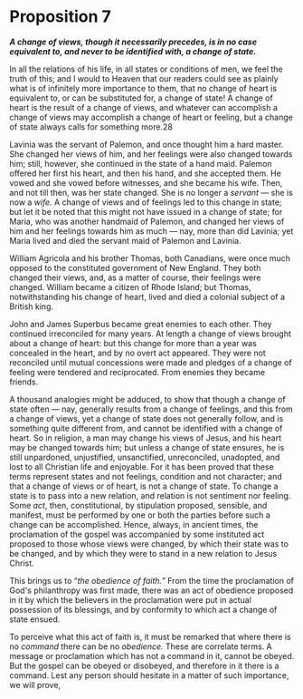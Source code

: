 # Proposition 7

***A change of views, though it necessarily precedes, is in no case equivalent to, and never to be identified with, a change of state.***

In all the relations of his life, in all states or conditions of men, we feel the truth of this; and I would to Heaven that our readers could see as plainly what is of infinitely more importance to them, that no change of heart is equivalent to, or can be substituted for, a change of state! A change of heart is the result of a change of views, and whatever can accomplish a change of views may accomplish a change of heart or feeling, but a change of state always calls for something more.28

Lavinia was the servant of Palemon, and once thought him a hard master. She changed her views of him, and her feelings were also changed towards him; still, however, she continued in the state of a hand maid. Palemon offered her first his heart, and then his hand, and she accepted them. He vowed and she vowed before witnesses, and she became his wife. Then, and not till then, was her state changed. She is no longer a *servant* — she is now a *wife.* A change of views and of feelings led to this change in state; but let it be noted that this might not have issued in a change of state; for Maria, who was another handmaid of Palemon, and changed her views of him and her feelings towards him as much — nay, more than did Lavinia; yet Maria lived and died the servant maid of Palemon and Lavinia.

William Agricola and his brother Thomas, both Canadians, were once much opposed to the constituted government of New England. They both changed their views, and, as a matter of course, their feelings were changed. William became a citizen of Rhode Island; but Thomas, notwithstanding his change of heart, lived and died a colonial subject of a British king.

John and James Superbus became great enemies to each other. They continued irreconciled for many years. At length a change of views brought about a change of heart: but this change for more than a year was concealed in the heart, and by no overt act appeared. They were not reconciled until mutual concessions were made and pledges of a change of feeling were tendered and reciprocated. From enemies they became friends.

A thousand analogies might be adduced, to show that though a change of state often — nay, generally results from a change of feelings, and this from a change of views, yet a change of state does not generally follow, and is something quite different from, and cannot be identified with a change of heart. So in religion, a man may change his views of Jesus, and his heart may be changed towards him; but unless a change of state ensures, he is still unpardoned, unjustified, unsanctified, unreconciled, unadopted, and lost to all Christian life and enjoyable. For it has been proved that these terms represent states and not feelings, condition and not character; and that a change of views or of heart, is not a change of state. To change a state is to pass into a new relation, and relation is not sentiment nor feeling. Some *act*, then, constitutional, by stipulation proposed, sensible, and manifest, must be performed by one or both the parties before such a change can be accomplished. Hence, always, in ancient times, the proclamation of the gospel was accompanied by some instituted act proposed to those whose views were changed, by which their state was to be changed, and by which they were to stand in a new relation to Jesus Christ.

This brings us to “*the obedience of faith.*” From the time the proclamation of God's philanthropy was first made, there was an act of obedience proposed in it by which the believers in the proclamation were put in actual possession of its blessings, and by conformity to which act a change of state ensued.

To perceive what this act of faith is, it must be remarked that where there is no *command* there can be no *obedience.* These are correlate terms. A message or proclamation which has not a command in it, cannot be obeyed. But the gospel can be obeyed or disobeyed, and therefore in it there is a command. Lest any person should hesitate in a matter of such importance, we will prove,
